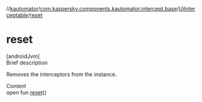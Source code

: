 //[kautomator](../../index.md)/[com.kaspersky.components.kautomator.intercept.base](../index.md)/[UiInterceptable](index.md)/[reset](reset.md)



# reset  
[androidJvm]  
Brief description  


Removes the interceptors from the instance.

  
Content  
open fun [reset](reset.md)()  



